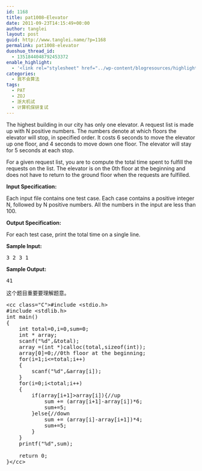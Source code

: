 ```yaml
---
id: 1168
title: pat1008—Elevator
date: 2011-09-23T14:15:49+00:00
author: tanglei
layout: post
guid: http://www.tanglei.name/?p=1168
permalink: pat1008-elevator
duoshuo_thread_id:
  - 1351844048792453372
enable_highlight:
  - '<link rel="stylesheet" href="../wp-content/blogresources/highlightconfig/highlight.default.min.css"><script src="../wp-content/blogresources/highlightconfig/jquery-2.1.4.min.js"></script><script src="../wp-content/blogresources/highlightconfig/enable_highlight.js"></script>'
categories:
  - 我不会算法
tags:
  - PAT
  - ZOJ
  - 浙大机试
  - 计算机保研复试
---
```

The highest building in our city has only one elevator. A request list is made up with N positive numbers. The numbers denote at which floors the elevator will stop, in specified order. It costs 6 seconds to move the elevator up one floor, and 4 seconds to move down one floor. The elevator will stay for 5 seconds at each stop.

For a given request list, you are to compute the total time spent to fulfill the requests on the list. The elevator is on the 0th floor at the beginning and does not have to return to the ground floor when the requests are fulfilled.

**Input Specification:**

Each input file contains one test case. Each case contains a positive integer N, followed by N positive numbers. All the numbers in the input are less than 100.

**Output Specification:**

For each test case, print the total time on a single line.

**Sample Input:**

<pre>3 2 3 1</pre>

**Sample Output:**

<pre>41</pre>

这个题目重要要理解题意。

<pre>&lt;cc class="C">#include &lt;stdio.h>
#include &lt;stdlib.h>
int main()
{
	int total=0,i=0,sum=0;
	int * array;
	scanf("%d",&#038;total);
	array =(int *)calloc(total,sizeof(int));
	array[0]=0;//0th floor at the beginning;
	for(i=1;i&lt;=total;i++)
	{
		scanf("%d",&#038;array[i]);
	}
	for(i=0;i&lt;total;i++)
	{
		if(array[i+1]>array[i]){//up
			sum += (array[i+1]-array[i])*6;
			sum+=5;
		}else{//down
			sum += (array[i]-array[i+1])*4;
			sum+=5;
		}
	}
	printf("%d",sum);

	return 0;
}&lt;/cc></pre>
